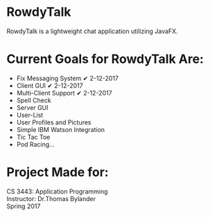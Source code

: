 # RowdyTalk
RowdyTalk is a lightweight chat application utilizing JavaFX.

# Current Goals for RowdyTalk Are:
- Fix Messaging System ✔ 2-12-2017
- Client GUI ✔ 2-12-2017
- Multi-Client Support ✔ 2-12-2017
- Spell Check
- Server GUI
- User-List
- User Profiles and Pictures
- Simple IBM Watson Integration
- Tic Tac Toe 
- Pod Racing...

# Project Made for:

CS 3443: Application Programming </br>
Instructor: Dr.Thomas Bylander </br>
Spring 2017</br>



